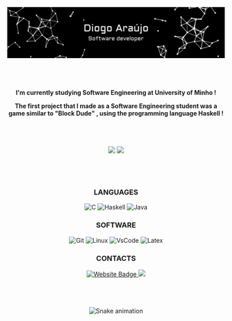 <div align="center">
  <img src="https://raw.githubusercontent.com/diogoaraujo017/diogoaraujo017/master/final.gif">
</div>

<hr style="height:30pt; visibility:hidden;" />

<div align="center">

**I'm currently studying Software Engineering at University of Minho !**

**The first project that I made as a Software Engineering student was a game similar to "Block Dude" , using the programming language Haskell !**
<div>
  
<hr style="height:30pt; visibility:hidden;" />

<div align="center" display="flex" style="color:red;">
  <img src="https://github-readme-stats.vercel.app/api?username=diogoaraujo017&count_private=true&theme=ayu-mirage&show_icons=true"
    height="200rem"/>
  <img src="https://github-readme-stats.vercel.app/api/top-langs/?username=diogoaraujo017&layout=compact&theme=ayu-mirage"
    height="200rem"/>
</div>
  
<hr style="height:30pt; visibility:hidden;" />
  
<div align="center">
  <h3>LANGUAGES</h3>
  <div display="flex">
   <img src="https://img.shields.io/badge/C-00599C?style=for-the-badge&logo=c&logoColor=white" alt="C">
   <img src="https://img.shields.io/badge/Haskell-5D4F85?style=for-the-badge&logo=haskell&logoColor=white" alt="Haskell">
   <img src="https://img.shields.io/badge/Java-ED8B00?style=for-the-badge&logo=java&logoColor=white" alt="Java">
  </div>
  <h3>SOFTWARE</h3>
  <div display="flex">
   <img src="https://img.shields.io/badge/GIT-E44C30?style=for-the-badge&logo=git&logoColor=white" alt="Git">
   <img src="https://img.shields.io/badge/Linux-FCC624?style=for-the-badge&logo=linux&logoColor=black" alt="Linux">
   <img src="https://img.shields.io/badge/VSCode-0078D4?style=for-the-badge&logo=visual%20studio%20code&logoColor=white" alt="VsCode">
   <img src="https://img.shields.io/badge/LaTeX-47A141?style=for-the-badge&logo=LaTeX&logoColor=white" alt="Latex">
   
  </div>
  <h3>CONTACTS</h3>
  <div display="flex"> 
  </a>
  <a href="mailto:daraujo01777@gmail.com">
   <img src="https://img.shields.io/badge/Gmail-D14836?style=for-the-badge&logo=gmail&logoColor=white" alt="Website Badge"/>
  </a>
  <a href="https://discordapp.com/users/322769952870367235" target="_blank"><img src="https://img.shields.io/badge/Discord-7289DA?style=for-the-badge&logo=discord&logoColor=white" target="_blank"></a>
    </div>
  </div>

<hr style="height:30pt; visibility:hidden;" />  

  ![Snake animation](https://github.com/diogoaraujo017/diogoaraujo017/blob/output/github-contribution-grid-snake.svg)
 
</div>
